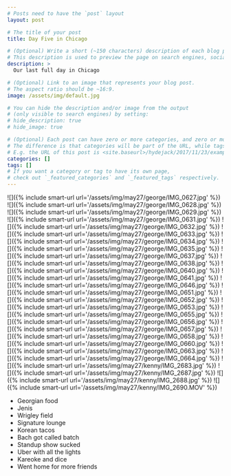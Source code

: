 ```yaml
---
# Posts need to have the `post` layout
layout: post

# The title of your post
title: Day Five in Chicago

# (Optional) Write a short (~150 characters) description of each blog post.
# This description is used to preview the page on search engines, social media, etc.
description: >
  Our last full day in Chicago

# (Optional) Link to an image that represents your blog post.
# The aspect ratio should be ~16:9.
image: /assets/img/default.jpg

# You can hide the description and/or image from the output
# (only visible to search engines) by setting:
# hide_description: true
# hide_image: true

# (Optional) Each post can have zero or more categories, and zero or more tags.
# The difference is that categories will be part of the URL, while tags will not.
# E.g. the URL of this post is <site.baseurl>/hydejack/2017/11/23/example-content/
categories: []
tags: []
# If you want a category or tag to have its own page,
# check out `_featured_categories` and `_featured_tags` respectively.
---
```


![]({% include smart-url url='/assets/img/may27/george/IMG_0627.jpg' %})
![]({% include smart-url url='/assets/img/may27/george/IMG_0628.jpg' %})
![]({% include smart-url url='/assets/img/may27/george/IMG_0629.jpg' %})
![]({% include smart-url url='/assets/img/may27/george/IMG_0631.jpg' %})
![]({% include smart-url url='/assets/img/may27/george/IMG_0632.jpg' %})
![]({% include smart-url url='/assets/img/may27/george/IMG_0633.jpg' %})
![]({% include smart-url url='/assets/img/may27/george/IMG_0634.jpg' %})
![]({% include smart-url url='/assets/img/may27/george/IMG_0635.jpg' %})
![]({% include smart-url url='/assets/img/may27/george/IMG_0637.jpg' %})
![]({% include smart-url url='/assets/img/may27/george/IMG_0638.jpg' %})
![]({% include smart-url url='/assets/img/may27/george/IMG_0640.jpg' %})
![]({% include smart-url url='/assets/img/may27/george/IMG_0641.jpg' %})
![]({% include smart-url url='/assets/img/may27/george/IMG_0646.jpg' %})
![]({% include smart-url url='/assets/img/may27/george/IMG_0651.jpg' %})
![]({% include smart-url url='/assets/img/may27/george/IMG_0652.jpg' %})
![]({% include smart-url url='/assets/img/may27/george/IMG_0653.jpg' %})
![]({% include smart-url url='/assets/img/may27/george/IMG_0655.jpg' %})
![]({% include smart-url url='/assets/img/may27/george/IMG_0656.jpg' %})
![]({% include smart-url url='/assets/img/may27/george/IMG_0657.jpg' %})
![]({% include smart-url url='/assets/img/may27/george/IMG_0658.jpg' %})
![]({% include smart-url url='/assets/img/may27/george/IMG_0660.jpg' %})
![]({% include smart-url url='/assets/img/may27/george/IMG_0663.jpg' %})
![]({% include smart-url url='/assets/img/may27/george/IMG_0664.jpg' %})
![]({% include smart-url url='/assets/img/may27/kenny/IMG_2683.jpg' %})
![]({% include smart-url url='/assets/img/may27/kenny/IMG_2687.jpg' %})
![]({% include smart-url url='/assets/img/may27/kenny/IMG_2688.jpg' %})
![]({% include smart-url url='/assets/img/may27/kenny/IMG_2690.MOV' %})

- Georgian food
- Jenis
- Wrigley field
- Signature lounge
- Korean tacos 
- Bach got called batch
- Standup show sucked 
- Uber with all the lights 
- Kareoke and dice
- Went home for more friends
